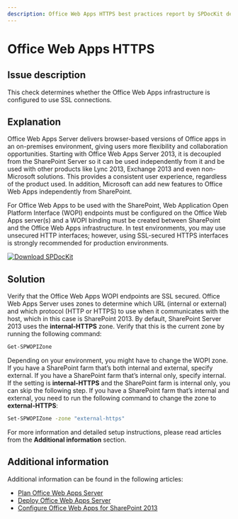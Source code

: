 ```yaml
---
description: Office Web Apps HTTPS best practices report by SPDocKit determines whether the Office Web Apps infrastructure is configured to use SSL connections.
---
```


# Office Web Apps HTTPS

## Issue description

This check determines whether the Office Web Apps infrastructure is configured to use SSL connections.

## Explanation

Office Web Apps Server delivers browser-based versions of Office apps in an on-premises environment, giving users more flexibility and collaboration opportunities. Starting with Office Web Apps Server 2013, it is decoupled from the SharePoint Server so it can be used independently from it and be used with other products like Lync 2013, Exchange 2013 and even non-Microsoft solutions. This provides a consistent user experience, regardless of the product used. In addition, Microsoft can add new features to Office Web Apps independently from SharePoint.

For Office Web Apps to be used with the SharePoint, Web Application Open Platform Interface \(WOPI\) endpoints must be configured on the Office Web Apps server\(s\) and a WOPI binding must be created between SharePoint and the Office Web Apps infrastructure. In test environments, you may use unsecured HTTP interfaces; however, using SSL-secured HTTPS interfaces is strongly recommended for production environments.

[![Download SPDocKit](/img/spdockit-download.png)](http://bit.ly/2US0Zna)

## Solution

Verify that the Office Web Apps WOPI endpoints are SSL secured. Office Web Apps Server uses zones to determine which URL \(internal or external\) and which protocol \(HTTP or HTTPS\) to use when it communicates with the host, which in this case is SharePoint 2013. By default, SharePoint Server 2013 uses the **internal-HTTPS** zone. Verify that this is the current zone by running the following command:

```bash
Get-SPWOPIZone
```

Depending on your environment, you might have to change the WOPI zone. If you have a SharePoint farm that’s both internal and external, specify external. If you have a SharePoint farm that’s internal only, specify internal. If the setting is **internal-HTTPS** and the SharePoint farm is internal only, you can skip the following step. If you have a SharePoint farm that’s internal and external, you need to run the following command to change the zone to **external-HTTPS**:

```bash
Set-SPWOPIZone -zone "external-https"
```

For more information and detailed setup instructions, please read articles from the **Additional information** section.

## Additional information

Additional information can be found in the following articles:

* [Plan Office Web Apps Server](https://technet.microsoft.com/en-us/library/jj219435.aspx)
* [Deploy Office Web Apps Server](https://technet.microsoft.com/en-us/library/jj219455.aspx)
* [Configure Office Web Apps for SharePoint 2013](https://technet.microsoft.com/en-us/library/ff431687.aspx)

